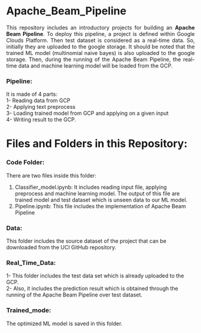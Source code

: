 # Apache_Beam_Pipeline

<p align="justify">This repository includes an introductory projects for building an <strong>Apache Beam Pipeline</strong>.
To deploy this pipeline, a project is defined within Google Clouds Platform. Then test dataset is considered as a real-time data. 
So, initially they are uploaded to the google storage. It should be noted that the trained ML model (multinomial naive bayes) is also uploaded
to the google storage. Then, during the running of the Apache Beam Pipeline, the real-time data and machine learning model will be loaded from the GCP.</p>

### Pipeline:
It is made of 4 parts:<br> 
1- Reading data from GCP<br>
2- Applying text preprocess<br>
3- Loading trained model from GCP and applying on a given input<br>
4- Writing result to the GCP.<br>

# Files and Folders in this Repository:
### Code Folder:
There are two files inside this folder:
1) Classifier_model.ipynb: It includes reading input file, applying preprocess and machine learning model. The output of this file are trained model and test dataset
which is unseen data to our ML model.<br>
2) Pipeline.ipynb: This file includes the implementation of Apache Beam Pipeline<br>

### Data:
This folder includes the source dataset of the project that can be downloaded from the UCI GitHub repository.

### Real_Time_Data:
1- This folder includes the test data set which is already uploaded to the GCP.<br> 
2- Also, it includes the prediction result which is obtained through the running of the Apache Beam Pipeline over test dataset.<br>

### Trained_mode:
The optimized ML model is saved in this folder.
